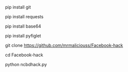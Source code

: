 pip install git

pip install requests

pip install base64

pip install pyfiglet

git clone https://github.com/mrmaliciouss/Facebook-hack

cd Facebook-hack

python ncbdhack.py
